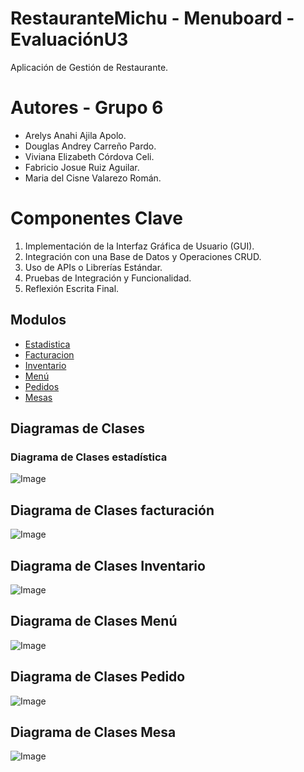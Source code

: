 # RestauranteMichu - Menuboard - EvaluaciónU3
Aplicación de Gestión de Restaurante.
# Autores - Grupo 6
- Arelys Anahi Ajila Apolo.
- Douglas Andrey Carreño Pardo.
- Viviana Elizabeth Córdova Celi.
- Fabricio Josue Ruiz Aguilar.
- Maria del Cisne Valarezo Román.
# Componentes Clave
1. Implementación de la Interfaz Gráfica de Usuario (GUI).
2. Integración con una Base de Datos y Operaciones CRUD.
3. Uso de APIs o Librerías Estándar.
4. Pruebas de Integración y Funcionalidad.
5. Reflexión Escrita Final.
## Modulos
- [Estadistica](ProyectoRestauranteMichu/ProyectoRestaurante_templateHome/estadisticas)
- [Facturacion](ProyectoRestauranteMichu/ProyectoRestaurante_templateHome/facturacion)
- [Inventario](ProyectoRestauranteMichu/ProyectoRestaurante_templateHome/inventario)
- [Menú](ProyectoRestauranteMichu/ProyectoRestaurante_templateHome/menu)
- [Pedidos](ProyectoRestauranteMichu/ProyectoRestaurante_templateHome/pedidos)
- [Mesas](ProyectoRestauranteMichu/ProyectoRestaurante_templateHome/mesas)
## Diagramas de Clases 
### Diagrama de Clases estadística
![Image](https://github.com/user-attachments/assets/16dd532f-568f-4bb7-8717-8682cb696e83)
## Diagrama de Clases facturación
![Image](https://github.com/user-attachments/assets/8863c411-600f-4528-9ddd-54becdd8d655)
## Diagrama de Clases Inventario
![Image](https://github.com/user-attachments/assets/b4e186e8-861e-4138-b4e7-0797f8fbf1f1)
## Diagrama de Clases Menú
![Image](https://github.com/user-attachments/assets/60c3cd7a-04e2-412d-bb4f-0ab1d1318808)
## Diagrama de Clases Pedido
![Image](https://github.com/user-attachments/assets/84afb270-9913-4705-ac43-9e4b474802e6)
## Diagrama de Clases Mesa
![Image](https://github.com/user-attachments/assets/1b5c4b63-2b6b-4ef8-9e54-e68d4f93ce48)
